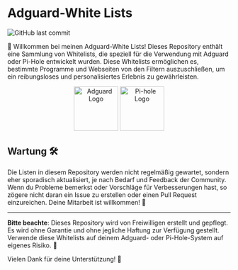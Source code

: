# Adguard-White Lists

![GitHub last commit](https://img.shields.io/github/last-commit/ThoKo0406/Adguard-WhiteLists)

👋 Willkommen bei meinen Adguard-White Lists! Dieses Repository enthält eine Sammlung von Whitelists, die speziell für die Verwendung mit Adguard oder Pi-Hole entwickelt wurden. Diese Whitelists ermöglichen es, bestimmte Programme und Webseiten von den Filtern auszuschließen, um ein reibungsloses und personalisiertes Erlebnis zu gewährleisten.

<p align="center">
  <img src="https://www.vectorlogo.zone/logos/adguard/adguard-ar21.svg" alt="Adguard Logo" width="100">
  <img src="https://upload.wikimedia.org/wikipedia/commons/0/00/Pi-hole_Logo.png" alt="Pi-hole Logo" width="100">
</p>



## Wartung 🛠️

Die Listen in diesem Repository werden nicht regelmäßig gewartet, sondern eher sporadisch aktualisiert, je nach Bedarf und Feedback der Community. Wenn du Probleme bemerkst oder Vorschläge für Verbesserungen hast, so zögere nicht daran ein Issue zu erstellen oder einen Pull Request einzureichen. Deine Mitarbeit ist willkommen! 🚀

---

**Bitte beachte**: Dieses Repository wird von Freiwilligen erstellt und gepflegt. Es wird ohne Garantie und ohne jegliche Haftung zur Verfügung gestellt. Verwende diese Whitelists auf deinem Adguard- oder Pi-Hole-System auf eigenes Risiko. 🚫

Vielen Dank für deine Unterstützung! 👏
